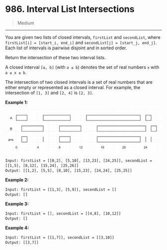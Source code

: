 # 986. Interval List Intersections

> Medium

------

You are given two lists of closed intervals, `firstList` and `secondList`, where `firstList[i] = [start_i, end_i]` and `secondList[j] = [start_j, end_j]`. Each list of intervals is pairwise disjoint and in sorted order.

Return the intersection of these two interval lists.

A closed interval `[a, b]` (with `a ≤ b`) denotes the set of real numbers `x` with `a ≤ x ≤ b`.

The intersection of two closed intervals is a set of real numbers that are either empty or represented as a closed interval. For example, the intersection of `[1, 3]` and `[2, 4]` is `[2, 3]`.

**Example 1:**

![interval](images/interval.png)

```
Input: firstList = [[0,2], [5,10], [13,23], [24,25]], secondList = [[1,5], [8,12], [15,24], [25,26]]
Output: [[1,2], [5,5], [8,10], [15,23], [24,24], [25,25]]
```

**Example 2:**

```
Input: firstList = [[1,3], [5,9]], secondList = []
Output: []
```

**Example 3:**

```
Input: firstList = [], secondList = [[4,8], [10,12]]
Output: []
```

**Example 4:**

```
Input: firstList = [[1,7]], secondList = [[3,10]]
Output: [[3,7]]
```